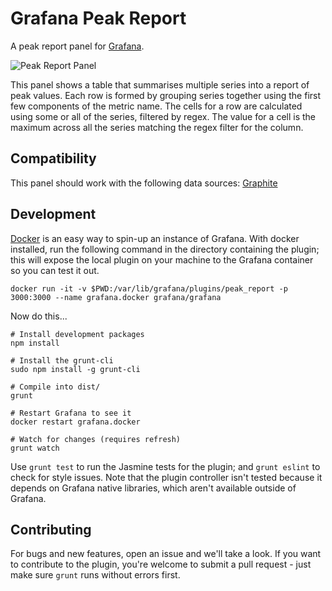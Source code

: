 # Grafana Peak Report

A peak report panel for [Grafana](http://grafana.org/).

![Peak Report Panel](https://raw.githubusercontent.com/BTplc/grafana-peak-report/master/src/img/peak_report_tutorial.gif)

This panel shows a table that summarises multiple series into a report of peak values. Each row is formed by grouping series together using the first few components of the metric name. The cells for a row are calculated using some or all of the series, filtered by regex. The value for a cell is the maximum across all the series matching the regex filter for the column.

## Compatibility

This panel should work with the following data sources: [Graphite](https://grafana.net/plugins/graphite)

## Development

[Docker](https://www.docker.com/) is an easy way to spin-up an instance of Grafana. With docker installed, run the following command in the directory containing the plugin; this will expose the local plugin on your machine to the Grafana container so you can test it out.

    docker run -it -v $PWD:/var/lib/grafana/plugins/peak_report -p 3000:3000 --name grafana.docker grafana/grafana

Now do this...

    # Install development packages
    npm install

    # Install the grunt-cli
    sudo npm install -g grunt-cli

    # Compile into dist/
    grunt

    # Restart Grafana to see it
    docker restart grafana.docker

    # Watch for changes (requires refresh)
    grunt watch

Use `grunt test` to run the Jasmine tests for the plugin; and `grunt eslint` to check for style issues. Note that the plugin controller isn't tested because it depends on Grafana native libraries, which aren't available outside of Grafana.

## Contributing

For bugs and new features, open an issue and we'll take a look. If you want to contribute to the plugin, you're welcome to submit a pull request - just make sure `grunt` runs without errors first.

